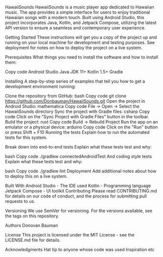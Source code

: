 HawaiiSounds
HawaiiSounds is a music player app dedicated to Hawaiian music. The app provides a simple interface for users to enjoy traditional Hawaiian songs with a modern touch. Built using Android Studio, this project incorporates Java, Kotlin, and Jetpack Compose, utilizing the latest API version to ensure a seamless and contemporary user experience.

Getting Started
These instructions will get you a copy of the project up and running on your local machine for development and testing purposes. See deployment for notes on how to deploy the project on a live system.

Prerequisites
What things you need to install the software and how to install them:

Copy code
Android Studio
Java JDK 11+
Kotlin 1.5+
Gradle

Installing
A step-by-step series of examples that tell you how to get a development environment running:

Clone the repository from GitHub:
bash
Copy code
git clone https://github.com/Donbauman/HawaiiSounds.git
Open the project in Android Studio:
mathematica
Copy code
File -> Open -> Select the HawaiiSounds directory
Sync the project with Gradle files:
csharp
Copy code
Click on the "Sync Project with Gradle Files" button in the toolbar.
Build the project:
rust
Copy code
Build -> Rebuild Project
Run the app on an emulator or a physical device:
arduino
Copy code
Click on the "Run" button or press Shift + F10
Running the tests
Explain how to run the automated tests for this system.

Break down into end-to-end tests
Explain what these tests test and why:

bash
Copy code
./gradlew connectedAndroidTest
And coding style tests
Explain what these tests test and why:

bash
Copy code
./gradlew lint
Deployment
Add additional notes about how to deploy this on a live system.

Built With
Android Studio - The IDE used
Kotlin - Programming language
Jetpack Compose - UI toolkit
Contributing
Please read CONTRIBUTING.md for details on our code of conduct, and the process for submitting pull requests to us.

Versioning
We use SemVer for versioning. For the versions available, see the tags on this repository.

Authors
Donovan Bauman


License
This project is licensed under the MIT License - see the LICENSE.md file for details.

Acknowledgments
Hat tip to anyone whose code was used
Inspiration
etc
